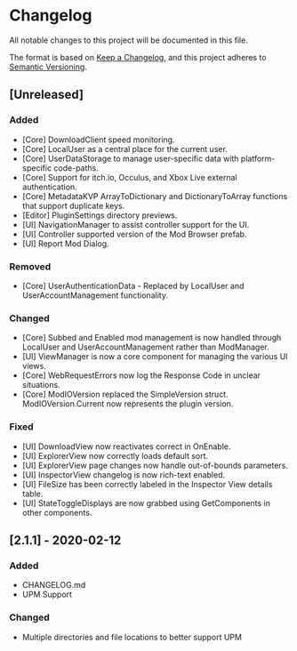 # Changelog
All notable changes to this project will be documented in this file.

The format is based on [Keep a Changelog](https://keepachangelog.com/en/1.0.0/),
and this project adheres to [Semantic Versioning](https://semver.org/spec/v2.0.0.html).

## [Unreleased]
### Added
- [Core] DownloadClient speed monitoring.
- [Core] LocalUser as a central place for the current user.
- [Core] UserDataStorage to manage user-specific data with platform-specific code-paths.
- [Core] Support for itch.io, Occulus, and Xbox Live external authentication.
- [Core] MetadataKVP ArrayToDictionary and DictionaryToArray functions that support duplicate keys.
- [Editor] PluginSettings directory previews.
- [UI] NavigationManager to assist controller support for the UI.
- [UI] Controller supported version of the Mod Browser prefab.
- [UI] Report Mod Dialog.

### Removed
- [Core] UserAuthenticationData - Replaced by LocalUser and UserAccountManagement functionality.

### Changed
- [Core] Subbed and Enabled mod management is now handled through LocalUser and UserAccountManagement rather than ModManager.
- [UI] ViewManager is now a core component for managing the various UI views.
- [Core] WebRequestErrors now log the Response Code in unclear situations.
- [Core] ModIOVersion replaced the SimpleVersion struct. ModIOVersion.Current now represents the plugin version.

### Fixed
- [UI] DownloadView now reactivates correct in OnEnable.
- [UI] ExplorerView now correctly loads default sort.
- [UI] ExplorerView page changes now handle out-of-bounds parameters.
- [UI] InspectorView changelog is now rich-text enabled.
- [UI] FileSize has been correctly labeled in the Inspector View details table.
- [UI] StateToggleDisplays are now grabbed using GetComponents in other components.

## [2.1.1] - 2020-02-12
### Added
- CHANGELOG.md
- UPM Support

### Changed
- Multiple directories and file locations to better support UPM
